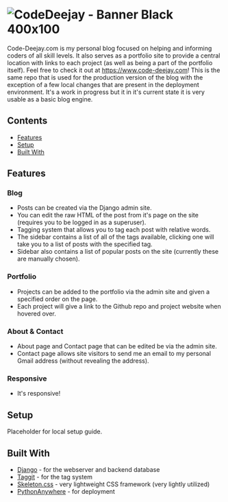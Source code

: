 # ![CodeDeejay - Banner Black 400x100](https://user-images.githubusercontent.com/33850990/89076321-a739ab00-d345-11ea-937c-0e0be5244682.png)

Code-Deejay.com is my personal blog focused on helping and informing coders of all skill levels.  It also serves as a portfolio site to provide a central location with links 
to each project (as well as being a part of the portfolio itself). Feel free to check it out at https://www.code-deejay.com!  This is the same repo that is used for the production version of the blog with the exception of a 
few local changes that are present in the deployment environment.  It's a work in progress but it in it's current state it is very usable as a basic blog engine.

## Contents

- [Features](#features)
- [Setup](#setup)
- [Built With](#built-with)

## Features

### Blog
* Posts can be created via the Django admin site.
* You can edit the raw HTML of the post from it's page on the site (requires you to be logged in as a superuser).
* Tagging system that allows you to tag each post with relative words.
* The sidebar contains a list of all of the tags available, clicking one will take you to a list of posts with the specified tag.
* Sidebar also contains a list of popular posts on the site (currently these are manually chosen).
  
### Portfolio
* Projects can be added to the portfolio via the admin site and given a specified order on the page.
* Each project will give a link to the Github repo and project website when hovered over.

### About & Contact
* About page and Contact page that can be edited be via the admin site.
* Contact page allows site visitors to send me an email to my personal Gmail address (without revealing the address).

### Responsive
* It's responsive!
  
## Setup
Placeholder for local setup guide.

## Built With

- [Django](https://www.djangoproject.com/start/overview/) - for the webserver and backend database 
- [Taggit](https://django-taggit.readthedocs.io/en/latest/) - for the tag system
- [Skeleton.css](http://getskeleton.com/) - very lightweight CSS framework (very lightly utilized)
- [PythonAnywhere](https://www.pythonanywhere.com) - for deployment
